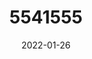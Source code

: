 ---
title: 5541555
date: 2022-01-26
draft: false
name: 甘城なつき
img_url: https://ae05.alicdn.com/kf/Hd1751d6df10244fe9322ddd5b92ee655j.png
original_fn: DSCF0454.jpg
tags:
- 甘城なつき

---